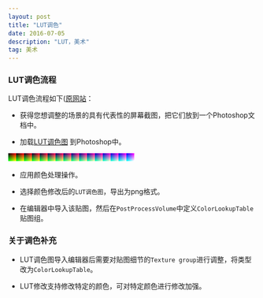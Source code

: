 ```yaml
---
layout: post
title: "LUT调色"
date: 2016-07-05
description: "LUT，美术"
tag: 美术
---  
```

### LUT调色流程

LUT调色流程如下([原网站]((https://docs.unrealengine.com/latest/CHN/Engine/Rendering/PostProcessEffects/ColorGrading/index.html))：

* 获得您想调整的场景的具有代表性的屏幕截图，把它们放到一个Photoshop文档中。

* 加载[LUT调色图](http://pan.baidu.com/s/1nvDVPgd) 到Photoshop中。

![](/images/Pic/LUT调色/RGBTable16x1.png)

* 应用颜色处理操作。

* 选择颜色修改后的`LUT调色图`，导出为png格式。

* 在编辑器中导入该贴图，然后在`PostProcessVolume`中定义`ColorLookupTable`贴图组。

### 关于调色补充

* LUT调色图导入编辑器后需要对贴图细节的`Texture group`进行调整，将类型改为`ColorLookupTable`。

* LUT修改支持修改特定的颜色，可对特定颜色进行修改加强。
